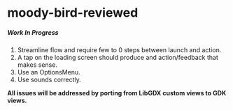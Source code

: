 moody-bird-reviewed
===================

##### Work In Progress

1. Streamline flow and require few to 0 steps between launch and action.
2. A tap on the loading screen should produce and action/feedback that makes sense.
3. Use an OptionsMenu.
4. Use sounds correctly.

**All issues will be addressed by porting from LibGDX custom views to GDK views.**
